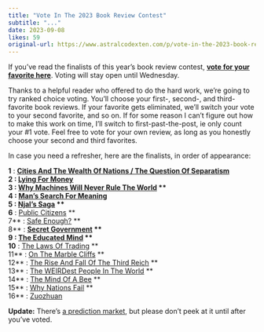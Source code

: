```yaml
---
title: "Vote In The 2023 Book Review Contest"
subtitle: "..."
date: 2023-09-08
likes: 59
original-url: https://www.astralcodexten.com/p/vote-in-the-2023-book-review-contest
---
```

If you’ve read the finalists of this year’s book review contest, **[vote for your favorite here](https://forms.gle/yK6Hyv6nt9Kt2X3AA)**. Voting will stay open until Wednesday.

Thanks to a helpful reader who offered to do the hard work, we’re going to try ranked choice voting. You’ll choose your first-, second-, and third-favorite book reviews. If your favorite gets eliminated, we’ll switch your vote to your second favorite, and so on. If for some reason I can’t figure out how to make this work on time, I’ll switch to first-past-the-post, ie only count your #1 vote. Feel free to vote for your own review, as long as you honestly choose your second and third favorites.

In case you need a refresher, here are the finalists, in order of appearance:

 **1** : ****[Cities And The Wealth Of Nations / The Question Of Separatism](https://www.astralcodexten.com/p/your-book-review-cities-and-the-wealth)  
 **2** : [Lying For Money](https://www.astralcodexten.com/p/your-book-review-lying-for-money)  
 **3** : [Why Machines Will Never Rule The World](https://www.astralcodexten.com/p/your-book-review-why-machines-will) **  
4** : [Man’s Search For Meaning](https://www.astralcodexten.com/p/your-book-review-mans-search-for)  
 **5** : [Njal’s Saga](https://www.astralcodexten.com/p/your-book-review-njals-saga) **  
6** : [Public Citizens](https://www.astralcodexten.com/p/your-book-review-public-citizens) **  
7** : [Safe Enough?](https://www.astralcodexten.com/p/your-book-review-safe-enough) **  
8** : ****[Secret Government](https://www.astralcodexten.com/p/your-book-review-secret-government) **  
9** : [The Educated Mind](https://www.astralcodexten.com/p/your-book-review-the-educated-mind) **  
10** : [The Laws Of Trading](https://www.astralcodexten.com/p/your-book-review-the-laws-of-trading) **  
11** : [On The Marble Cliffs](https://www.astralcodexten.com/p/your-book-review-on-the-marble-cliffs) **  
12** : [The Rise And Fall Of The Third Reich](https://www.astralcodexten.com/p/your-book-review-the-rise-and-fall) **  
13** : [The WEIRDest People In The World](https://www.astralcodexten.com/p/your-book-review-the-weirdest-people) **  
14** : [The Mind Of A Bee](https://www.astralcodexten.com/p/your-book-review-the-mind-of-a-bee) **  
15** : [Why Nations Fail](https://www.astralcodexten.com/p/your-book-review-why-nations-fail) **  
16** : [Zuozhuan](https://www.astralcodexten.com/p/your-book-review-zuozhuan)

 **Update:** There’s [a prediction market](https://manifold.markets/MichaelWheatley/which-book-review-will-win-the-2023), but please don’t peek at it until after you’ve voted.
